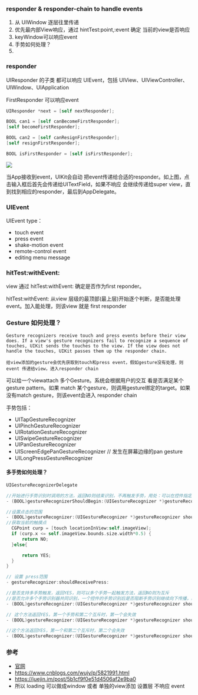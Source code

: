 ### responder & responder-chain to handle events

1. 从 UIWindow 逐层往里传递
2. 优先最内部View响应，通过 hintTest:point,:event 确定 当前的view是否响应
3. keyWindow可以响应event
4. 手势如何处理？
5. 

### responder

UIResponder 的子类 都可以响应 UIEvent，包括 UIView、UIViewController、UIWindow、UIApplication

FirstResponder 可以响应event

``` Swift
UIResponder *next = [self nextResponder];

BOOL can1 = [self canBecomeFirstResponder];
[self becomeFirstResponder];

BOOL can2 = [self canResignFirstResponder];
[self resignFirstResponder];

BOOL isFirstResponder = [self isFirstResponder];
```

![](/asserts/img/f17df5bc-d80b-4e17-81cf-4277b1e0f6e4.png)

当App接收到event，UIKit会自动 把event传递给合适的responder。如上图，点击输入框后首先会传递给UITextField，如果不响应 会继续传递给super view，直到找到相应的responder，最后到AppDelegate。

### UIEvent
UIEvent type：
- touch event
- press event
- shake-motion event
- remote-control event
- editing menu message

### hitTest:withEvent:

view 通过 hitTest:withEvent: 确定是否作为first reponder。

hitTest:withEvent: 从view 层级的最顶部(最上层)开始逐个判断，是否能处理event。加入能处理，则该view 就是 first responder

### Gesture 如何处理？

```
Gesture recognizers receive touch and press events before their view does. If a view's gesture recognizers fail to recognize a sequence of touches, UIKit sends the touches to the view. If the view does not handle the touches, UIKit passes them up the responder chain. 

给view添加的gesture会优先获取到touch和press event，假如gesture没有处理，则event 传递给view，进入responder chain

```

可以给一个viewattach 多个Gesture。系统会根据用户的交互 看是否满足某个gesture pattern。如果 match 某个gesture，则调用gesture绑定的target。如果没有match gesture，则该event会进入 responder chain 

手势包括：
- UITapGestureRecognizer
- UIPinchGestureRecognizer
- UIRotationGestureRecognizer
- UISwipeGestureRecognizer
- UIPanGestureRecognizer
- UIScreenEdgePanGestureRecognizer  // 发生在屏幕边缘的pan gesture
- UILongPressGestureRecognizer

#### 多手势如何处理？

``` Swift
UIGestureRecognizerDelegate 

//开始进行手势识别时调用的方法，返回NO则结束识别，不再触发手势，用处：可以在控件指定的位置使用手势识别
- (BOOL)gestureRecognizerShouldBegin:(UIGestureRecognizer *)gestureRecognizer;

//设置点击的范围
- (BOOL)gestureRecognizer:(UIGestureRecognizer *)gestureRecognizer shouldReceiveTouch:(UITouch *)touch{
//获取当前的触摸点
  CGPoint curp = [touch locationInView:self.imageView];
  if (curp.x <= self.imageView.bounds.size.width*0.5) {
      return NO;
  }else{

      return YES;
  }
}

// 设置 press范围
- gestureRecognizer:shouldReceivePress:

//是否支持多手势触发，返回YES，则可以多个手势一起触发方法，返回NO则为互斥
//是否允许多个手势识别器共同识别，一个控件的手势识别后是否阻断手势识别继续向下传播，默认返回NO；如果为YES，响应者链上层对象触发手势识别后，如果下层对象也添加了手势并成功识别也会继续执行，否则上层对象识别后则不再继续传播
- (BOOL)gestureRecognizer:(UIGestureRecognizer *)gestureRecognizer shouldRecognizeSimultaneouslyWithGestureRecognizer:(UIGestureRecognizer *)otherGestureRecognizer;

// 这个方法返回YES，第一个手势和第二个互斥时，第一个会失效
- (BOOL)gestureRecognizer:(UIGestureRecognizer *)gestureRecognizer shouldRequireFailureOfGestureRecognizer:(UIGestureRecognizer *)otherGestureRecognizer NS_AVAILABLE_IOS(7_0);

//这个方法返回YES，第一个和第二个互斥时，第二个会失效
- (BOOL)gestureRecognizer:(UIGestureRecognizer *)gestureRecognizer shouldBeRequiredToFailByGestureRecognizer:(UIGestureRecognizer *)otherGestureRecognizer NS_AVAILABLE_IOS(7_0);
```

### 参考
- [官网](https://developer.apple.com/documentation/uikit/touches_presses_and_gestures/using_responders_and_the_responder_chain_to_handle_events?language=objc)
- https://www.cnblogs.com/wujy/p/5821991.html
- https://juejin.im/post/5b1cf9f0e51d4506af2e9ba0
- 所以 loading 可以做成window 或者 单独的view添加 设置层 不响应 event

